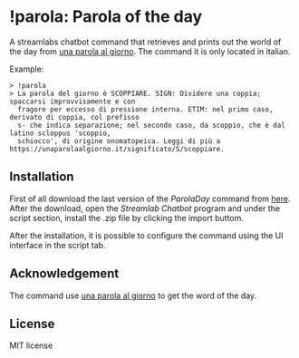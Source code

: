 # !parola: Parola of the day

A streamlabs chatbot command that retrieves and prints out the world of the day from [una parola al giorno](https://unaparolaalgiorno.it). The command it is only located in italian.

Example:
```
> !parola
> La parola del giorno è SCOPPIARE. SIGN: Dividere una coppia; spaccarsi improvvisamente e con 
  fragore per eccesso di pressione interna. ETIM: nel primo caso, derivato di coppia, col prefisso
  s- che indica separazione; nel secondo caso, da scoppio, che è dal latino scloppus 'scoppio,
  schiocco', di origine onomatopeica. Leggi di più a https://unaparolaalgiorno.it/significato/S/scoppiare.
```

## Installation
First of all download the last version of the *ParolaDay* command from [here](https://github.com/lucarin91/paroladay-streamlabs/releases).
After the download, open the *Streamlab Chatbot* program and under the script section, install the .zip file by clicking the import buttom.

After the installation, it is possible to configure the command using the UI interface in the script tab.

## Acknowledgement
The command use [una parola al giorno](https://unaparolaalgiorno.it) to get the word of the day.

## License
MIT license

